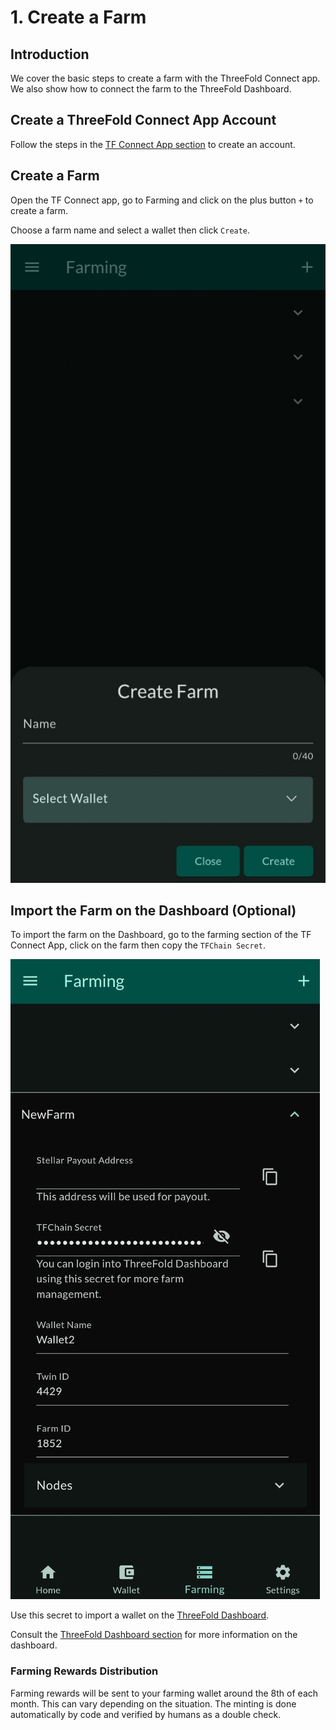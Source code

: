 <h1> 1. Create a Farm </h1>

## Introduction

We cover the basic steps to create a farm with the ThreeFold Connect app. We also show how to connect the farm to the ThreeFold Dashboard. 

## Create a ThreeFold Connect App Account

Follow the steps in the [TF Connect App section](../../tfconnect/tfconnect_installation.md) to create an account. 

## Create a Farm

Open the TF Connect app, go to Farming and click on the plus button `+` to create a farm.

Choose a farm name and select a wallet then click `Create`.

![](./img/tfconnect_farm2.jpg)

## Import the Farm on the Dashboard (Optional)

To import the farm on the Dashboard, go to the farming section of the TF Connect App, click on the farm then copy the `TFChain Secret`.

![](./img/tfconnect_farm.jpg)

Use this secret to import a wallet on the [ThreeFold Dashboard](https://dashboard.grid.tf).

Consult the [ThreeFold Dashboard section](../../dashboard/dashboard.md) for more information on the dashboard.

### Farming Rewards Distribution

Farming rewards will be sent to your farming wallet around the 8th of each month. This can vary depending on the situation. The minting is done automatically by code and verified by humans as a double check.